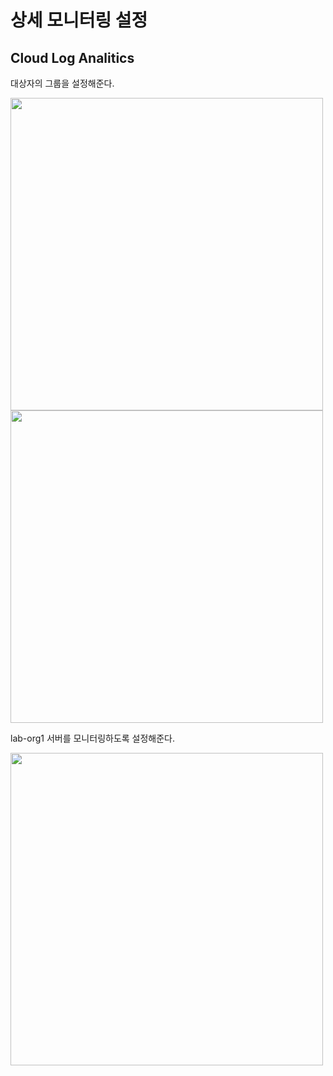 # 상세 모니터링 설정
## Cloud Log Analitics
대상자의 그룹을 설정해준다.

<img src="https://github.com/leeedohyun/NCP-WIL/assets/116694226/02487483-f9e7-4230-9d30-baceef183a40" width="500">

<img src="https://github.com/leeedohyun/NCP-WIL/assets/116694226/be150460-f663-4f52-95cf-f0e7aaeee4b4" width="500">

lab-org1 서버를 모니터링하도록 설정해준다.

<img src="https://github.com/leeedohyun/NCP-WIL/assets/116694226/2fea88ef-c357-4c28-a5c2-792a7a0ceb76" width="500">